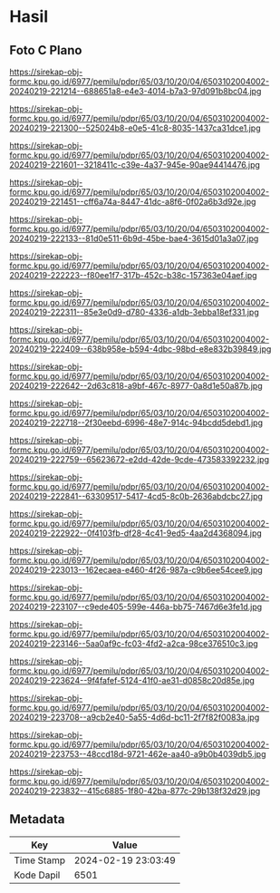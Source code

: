 # Hasil

## Foto C Plano

https://sirekap-obj-formc.kpu.go.id/6977/pemilu/pdpr/65/03/10/20/04/6503102004002-20240219-221214--688651a8-e4e3-4014-b7a3-97d091b8bc04.jpg

https://sirekap-obj-formc.kpu.go.id/6977/pemilu/pdpr/65/03/10/20/04/6503102004002-20240219-221300--525024b8-e0e5-41c8-8035-1437ca31dce1.jpg

https://sirekap-obj-formc.kpu.go.id/6977/pemilu/pdpr/65/03/10/20/04/6503102004002-20240219-221601--3218411c-c39e-4a37-945e-90ae94414476.jpg

https://sirekap-obj-formc.kpu.go.id/6977/pemilu/pdpr/65/03/10/20/04/6503102004002-20240219-221451--cff6a74a-8447-41dc-a8f6-0f02a6b3d92e.jpg

https://sirekap-obj-formc.kpu.go.id/6977/pemilu/pdpr/65/03/10/20/04/6503102004002-20240219-222133--81d0e511-6b9d-45be-bae4-3615d01a3a07.jpg

https://sirekap-obj-formc.kpu.go.id/6977/pemilu/pdpr/65/03/10/20/04/6503102004002-20240219-222223--f80ee1f7-317b-452c-b38c-157363e04aef.jpg

https://sirekap-obj-formc.kpu.go.id/6977/pemilu/pdpr/65/03/10/20/04/6503102004002-20240219-222311--85e3e0d9-d780-4336-a1db-3ebba18ef331.jpg

https://sirekap-obj-formc.kpu.go.id/6977/pemilu/pdpr/65/03/10/20/04/6503102004002-20240219-222409--638b958e-b594-4dbc-98bd-e8e832b39849.jpg

https://sirekap-obj-formc.kpu.go.id/6977/pemilu/pdpr/65/03/10/20/04/6503102004002-20240219-222642--2d63c818-a9bf-467c-8977-0a8d1e50a87b.jpg

https://sirekap-obj-formc.kpu.go.id/6977/pemilu/pdpr/65/03/10/20/04/6503102004002-20240219-222718--2f30eebd-6996-48e7-914c-94bcdd5debd1.jpg

https://sirekap-obj-formc.kpu.go.id/6977/pemilu/pdpr/65/03/10/20/04/6503102004002-20240219-222759--65623672-e2dd-42de-9cde-473583392232.jpg

https://sirekap-obj-formc.kpu.go.id/6977/pemilu/pdpr/65/03/10/20/04/6503102004002-20240219-222841--63309517-5417-4cd5-8c0b-2636abdcbc27.jpg

https://sirekap-obj-formc.kpu.go.id/6977/pemilu/pdpr/65/03/10/20/04/6503102004002-20240219-222922--0f4103fb-df28-4c41-9ed5-4aa2d4368094.jpg

https://sirekap-obj-formc.kpu.go.id/6977/pemilu/pdpr/65/03/10/20/04/6503102004002-20240219-223013--162ecaea-e460-4f26-987a-c9b6ee54cee9.jpg

https://sirekap-obj-formc.kpu.go.id/6977/pemilu/pdpr/65/03/10/20/04/6503102004002-20240219-223107--c9ede405-599e-446a-bb75-7467d6e3fe1d.jpg

https://sirekap-obj-formc.kpu.go.id/6977/pemilu/pdpr/65/03/10/20/04/6503102004002-20240219-223146--5aa0af9c-fc03-4fd2-a2ca-98ce376510c3.jpg

https://sirekap-obj-formc.kpu.go.id/6977/pemilu/pdpr/65/03/10/20/04/6503102004002-20240219-223624--9f4fafef-5124-41f0-ae31-d0858c20d85e.jpg

https://sirekap-obj-formc.kpu.go.id/6977/pemilu/pdpr/65/03/10/20/04/6503102004002-20240219-223708--a9cb2e40-5a55-4d6d-bc11-2f7f82f0083a.jpg

https://sirekap-obj-formc.kpu.go.id/6977/pemilu/pdpr/65/03/10/20/04/6503102004002-20240219-223753--48ccd18d-9721-462e-aa40-a9b0b4039db5.jpg

https://sirekap-obj-formc.kpu.go.id/6977/pemilu/pdpr/65/03/10/20/04/6503102004002-20240219-223832--415c6885-1f80-42ba-877c-29b138f32d29.jpg


## Metadata

| Key        | Value               |
| ---------- | ------------------- |
| Time Stamp | 2024-02-19 23:03:49 |
| Kode Dapil | 6501                |



